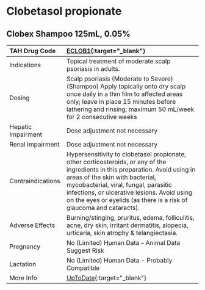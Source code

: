 # Clobetasol propionate

## Clobex Shampoo 125mL, 0.05%

| TAH Drug Code      | [ECLOB1](https://www.tahsda.org.tw/drugs/hissearch.php?drug_code=ECLOB1){:target="_blank"}                                                                                                                                                                                                                                      |
|:-------------------|:--------------------------------------------------------------------------------------------------------------------------------------------------------------------------------------------------------------------------------------------------------------------------------------------------------------------------------|
| Indications        | Topical treatment of moderate scalp psoriasis in adults.                                                                                                                                                                                                                                                                        |
| Dosing             | Scalp psoriasis (Moderate to Severe) (Shampoo) Apply topically onto dry scalp once daily in a thin film to affected areas only; leave in place 15 minutes before lathering and rinsing; maximum 50 mL/week for 2 consecutive weeks                                                                                              |
| Hepatic Impairment | Dose adjustment not necessary                                                                                                                                                                                                                                                                                                   |
| Renal Impairment   | Dose adjustment not necessary                                                                                                                                                                                                                                                                                                   |
| Contraindications  | Hypersensitivity to clobetasol propionate, other corticosteroids, or any of the ingredients in this preparation. Avoid using in areas of the skin with bacterial, mycobacterial, viral, fungal, parasitic infections, or ulcerative lesions. Avoid using on the eyes or eyelids (as there is a risk of glaucoma and cataracts). |
| Adverse Effects    | Burning/stinging, pruritus, edema, folliculitis, acne, dry skin, irritant dermatitis, alopecia, urticaria, skin atrophy & telangiectasia.                                                                                                                                                                                       |
| Pregnancy          | No (Limited) Human Data – Animal Data Suggest Risk                                                                                                                                                                                                                                                                              |
| Lactation          | No (Limited) Human Data - Probably Compatible                                                                                                                                                                                                                                                                                   |
| More Info          | [UpToDate](https://www.uptodate.com/contents/clobetasol-propionate-drug-information){:target="_blank"}                                                                                                                                                                                                                          |

